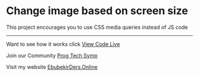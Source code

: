 # Change image based on screen size

This project encourages you to use CSS media queries instead of JS code

---

Want to see how it works click [View Code Live](https://abobakr.github.io/logochange/) 

Join our Community [Prog Tech Symp](https://chat.whatsapp.com/IVUhAPBUoCA6sHzokQpbX3)

Visit my website [EbubekirDers.Online](https://www.ebubekirders.online)
